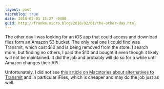 ```yaml
---
layout: post
microblog: true
date: 2018-02-01 15:27 -0400
guid: http://frankm.micro.blog/2018/02/01/the-other-day.html
---
```

The other day I was looking for an iOS app that could access and download files form an Amazon S3 bucket. The only real one I could find was Transmit, which cost $10 and is being removed from the store. I search more, but finding no others, I paid the $10 and bought it even though it likely will not be maintained. It did the job and probably will do so for a while until Amazon changes their API. 

Unfortunately, I did not see [this article on Macstories about alternatives to Transmit](https://www.macstories.net/ipad-diaries/ipad-diaries-transmit-replacements-and-ftp-clients/) and in particular iFiles, which is cheaper and may do the job just as well. 
